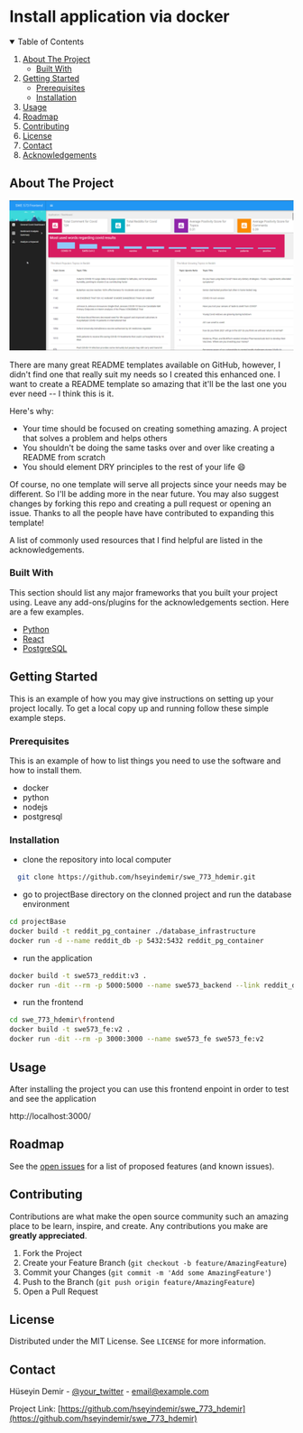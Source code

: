 # Install application via docker




<!-- TABLE OF CONTENTS -->
<details open="open">
  <summary>Table of Contents</summary>
  <ol>
    <li>
      <a href="#about-the-project">About The Project</a>
      <ul>
        <li><a href="#built-with">Built With</a></li>
      </ul>
    </li>
    <li>
      <a href="#getting-started">Getting Started</a>
      <ul>
        <li><a href="#prerequisites">Prerequisites</a></li>
        <li><a href="#installation">Installation</a></li>
      </ul>
    </li>
    <li><a href="#usage">Usage</a></li>
    <li><a href="#roadmap">Roadmap</a></li>
    <li><a href="#contributing">Contributing</a></li>
    <li><a href="#license">License</a></li>
    <li><a href="#contact">Contact</a></li>
    <li><a href="#acknowledgements">Acknowledgements</a></li>
  </ol>
</details>



<!-- ABOUT THE PROJECT -->
## About The Project
![Login Page](https://github.com/hseyindemir/swe_773_hdemir/blob/main/documents/project-1.png)

There are many great README templates available on GitHub, however, I didn't find one that really suit my needs so I created this enhanced one. I want to create a README template so amazing that it'll be the last one you ever need -- I think this is it.

Here's why:
* Your time should be focused on creating something amazing. A project that solves a problem and helps others
* You shouldn't be doing the same tasks over and over like creating a README from scratch
* You should element DRY principles to the rest of your life :smile:

Of course, no one template will serve all projects since your needs may be different. So I'll be adding more in the near future. You may also suggest changes by forking this repo and creating a pull request or opening an issue. Thanks to all the people have have contributed to expanding this template!

A list of commonly used resources that I find helpful are listed in the acknowledgements.

### Built With

This section should list any major frameworks that you built your project using. Leave any add-ons/plugins for the acknowledgements section. Here are a few examples.
* [Python](https://getbootstrap.com)
* [React](https://jquery.com)
* [PostgreSQL](https://laravel.com)



<!-- GETTING STARTED -->
## Getting Started

This is an example of how you may give instructions on setting up your project locally.
To get a local copy up and running follow these simple example steps.

### Prerequisites

This is an example of how to list things you need to use the software and how to install them.
* docker
* python
* nodejs
* postgresql

### Installation
* clone the repository into local computer
```sh
  git clone https://github.com/hseyindemir/swe_773_hdemir.git
```
* go to projectBase directory on the clonned project and run the database environment
```sh
cd projectBase
docker build -t reddit_pg_container ./database_infrastructure
docker run -d --name reddit_db -p 5432:5432 reddit_pg_container
```
* run the application
```sh
docker build -t swe573_reddit:v3 .
docker run -dit --rm -p 5000:5000 --name swe573_backend --link reddit_db swe573_reddit:v3
```
* run the frontend
  
```sh
cd swe_773_hdemir\frontend
docker build -t swe573_fe:v2 .
docker run -dit --rm -p 3000:3000 --name swe573_fe swe573_fe:v2
```

<!-- USAGE EXAMPLES -->
## Usage

After installing the project you can use this frontend enpoint in order to test and see the application

http://localhost:3000/



<!-- ROADMAP -->
## Roadmap

See the [open issues](https://github.com/hseyindemir/swe_773_hdemir/issues) for a list of proposed features (and known issues).



<!-- CONTRIBUTING -->
## Contributing

Contributions are what make the open source community such an amazing place to be learn, inspire, and create. Any contributions you make are **greatly appreciated**.

1. Fork the Project
2. Create your Feature Branch (`git checkout -b feature/AmazingFeature`)
3. Commit your Changes (`git commit -m 'Add some AmazingFeature'`)
4. Push to the Branch (`git push origin feature/AmazingFeature`)
5. Open a Pull Request



<!-- LICENSE -->
## License

Distributed under the MIT License. See `LICENSE` for more information.



<!-- CONTACT -->
## Contact

Hüseyin Demir - [@your_twitter](https://twitter.com/your_username) - email@example.com

Project Link: [https://github.com/hseyindemir/swe_773_hdemir](https://github.com/hseyindemir/swe_773_hdemir)
